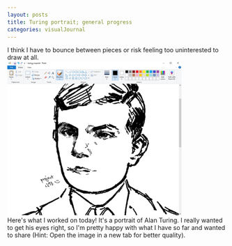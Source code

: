 ```yaml
---
layout: posts
title: Turing portrait; general progress
categories: visualJournal
---
```

I think I have to bounce between pieces or risk feeling too uninterested to draw at all.<br>
<img src="/images/for-posts/turing_wip_EYES!!.png" width="400px">
<br>Here's what I worked on today! It's a portrait of Alan Turing. I really wanted to get his eyes right, so I'm pretty happy with what I have so far and wanted to share (Hint: Open the image in a new tab for better quality).